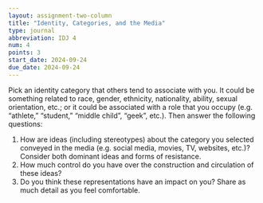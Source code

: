```yaml
---
layout: assignment-two-column
title: "Identity, Categories, and the Media"
type: journal
abbreviation: IDJ 4
num: 4
points: 3
start_date: 2024-09-24
due_date: 2024-09-24
---
```


Pick an identity category that others tend to associate with you. It could be something related to race, gender, ethnicity, nationality, ability, sexual orientation, etc.; or it could be associated with a role that you occupy (e.g. “athlete,” “student,” “middle child”, “geek”, etc.). Then answer the following questions:

1. How are ideas (including stereotypes) about the category you selected conveyed in the media (e.g. social media, movies, TV, websites, etc.)? Consider both dominant ideas and forms of resistance.
1. How much control do you have over the construction and circulation of these ideas?
1. Do you think these representations have an impact on you? Share as much detail as you feel comfortable.